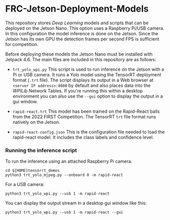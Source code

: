 # FRC-Jetson-Deployment-Models
This repository stores *Deep Learning* models and scripts that can be deployed on the Jetson Nano. This option uses a Raspberry Pi/USB camera.  In this configuration the model inference is done on the Jetson.  Since the Jetson has its own GPU the detection frames per second FPS is sufficient for competition.

Before deploying these models the Jetson Nano must be installed with Jetpack 4.6.  The main files are included in this repository are as follows:

- `trt_yolo_wpi.py` This script is used to run inference on the Jetson with a Pi or USB camera.  It runs a Yolo model using the TensorRT deployment format (`.trt` file).  The script displays its output in a Web browser at `<server IP address>:8080` by default and also places data into the *WPILib* Network Tables. If you're running this within a desktop environment you can also use the `--gui` option to display the output in a gui window.

- `rapid-react.trt` This model has been trained on the Rapid-React balls from the 2022 FIRST Competition. The TensorRT `trt` file format runs natively on the Jetson.

- `rapid-react-config.json` This is the configuration file needed to load the rapid-react model.  It includes the class labels and confidence level. 

### Running the inference script

To run the inference using an attached Raspberry Pi camera.  

    cd ${HOME}tensorrt_demos
    python3 trt_yolo_mjpeg.py --onboard 0 -m rapid-react

For a USB camera:    

    python3 trt_yolo_wpi.py --usb 1 -m rapid-react

You can display the output stream in a desktop gui window like this:  

    python3 trt_yolo_wpi.py --usb 1 -m rapid-react --gui